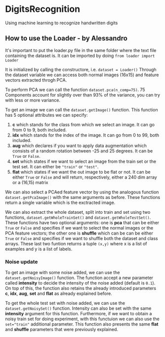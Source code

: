 # DigitsRecognition
Using machine learning to recognize handwritten digits

## How to use the Loader - by Alessandro

It's important to put the loader.py file in the same folder where the text file containing the dataset is.
It can be imported by doing `from loader import Loader`

It is initialized by calling the constructore, i.e. `dataset = Loader()`
Through the dataset variable we can access both normal images (16x15) and feature vectors extracted throgh PCA.

To perform PCA we can call the function `dataset.pca(n_comp=75)`. 75 Components account for slightly over than 93% of the variance, you can try with less or more variance.

To get an image we can call the `dataset.getImage()` function. This function has 5 optional attributes we can specify:
1. **c** which stands for the class from which we select an image. It can go from 0 to 9, both included.
1. **idx** which stands for the index of the image. It can go from 0 to 99, both included.
1. **aug** which declares if you want to apply data augmentation which consists of a random rotation between -25 and 25 degrees. It can be `True` or `False`.
1. **set** which states if we want to select an image from the train set or the test set. It can either be `"train"` or `"test"`.
1. **flat** which states if we want the out image to be flat or not. It can be either `True` or `False` and will return, respectively, either a 240 dim array or a (16,15) matrix

We can also select a PCAed feature vector by using the analogous function `dataset.getPcaImage()` with the same arguments as before. 
These functions return a single variable which is the exctracted image.

We can also extract the whole dataset, split into train and set using two functions, `dataset.getWholeTrainSet()` and `dataset.getWholeTestSet()`. These functions have two optional arguments: one is **pca** that can be either `True` or `False` and specifies if we want to select the normal images or the PCA feature vectors; the other one is **shuffle** which can be can be either `True` or `False` and specifies if we want to shuffle both the dataset and class arrays. These last two funtion returns a tuple `(x,y)` where x is a list of examples and y is a list of labels.

### Noise update

To get an image with some noise added, we can use the `dataset.getNoisyImage()` function. The function accept a new parameter called **intensity** to decide the intensity of the noise added (default is `0.1`). On top of this, the function also retains the already introduced parameters **c**, **idx**, **aug**, **set** and **flat** as already explained before.

To get the whole test set with noise added, we can use the `dataset.getNoisySet()` function. Intensity can also be set with the same **intensity** argument for this function. Furthermore, if we want to obtain a noisy train set for doing experiment, with this functuion we can also use the `set="train"` additional parameter. This function also presents the same **flat** and **shuffle** parameters that were previously explained.

